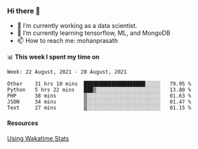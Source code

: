 ### Hi there 👋

- 🔭 I’m currently working as a data scientist.
- 🌱 I’m currently learning tensorflow, ML, and MongoDB
- 📫 How to reach me: mohanprasath

📊 **This week I spent my time on**
<!--START_SECTION:waka-->
```text
Week: 22 August, 2021 - 28 August, 2021

Other    31 hrs 10 mins  ████████████████████░░░░░   79.95 % 
Python   5 hrs 22 mins   ███▒░░░░░░░░░░░░░░░░░░░░░   13.80 % 
PHP      38 mins         ▒░░░░░░░░░░░░░░░░░░░░░░░░   01.63 % 
JSON     34 mins         ▒░░░░░░░░░░░░░░░░░░░░░░░░   01.47 % 
Text     27 mins         ▒░░░░░░░░░░░░░░░░░░░░░░░░   01.15 % 
```
<!--END_SECTION:waka-->

#### Resources
[Using Wakatime Stats](https://github.com/marketplace/actions/waka-readme)
